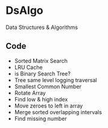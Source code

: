# DsAlgo
Data Structures &amp; Algorithms

## Code

- Sorted Matrix Search
- LRU Cache
- is Binary Search Tree?
- Tree same level logging traversal
- Smallest Common Number
- Rotate Array
- Find low & high index
- Move zeroes to left in array
- Merge sorted overlapping intervals
- Find missing number
